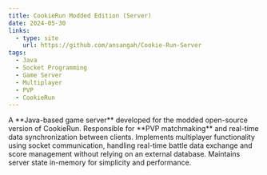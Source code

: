 ```yaml
---
title: CookieRun Modded Edition (Server)
date: 2024-05-30
links:
  - type: site
    url: https://github.com/ansangah/Cookie-Run-Server
tags:
  - Java
  - Socket Programming
  - Game Server
  - Multiplayer
  - PVP
  - CookieRun
---
```

<div data-pagefind-body>
A **Java-based game server** developed for the modded open-source version of CookieRun.
Responsible for **PVP matchmaking** and real-time data synchronization between clients.
Implements multiplayer functionality using socket communication,
handling real-time battle data exchange and score management without relying on an external database.
Maintains server state in-memory for simplicity and performance.
</div>